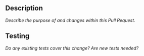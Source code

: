## Description

_Describe the purpose of and changes within this Pull Request._

## Testing

_Do any existing tests cover this change? Are new tests needed?_